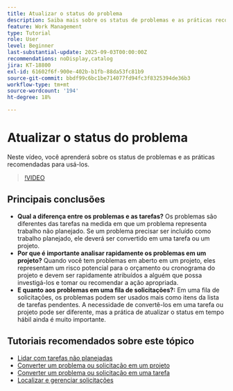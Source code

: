 ```yaml
---
title: Atualizar o status do problema
description: Saiba mais sobre os status de problemas e as práticas recomendadas para usá-los.
feature: Work Management
type: Tutorial
role: User
level: Beginner
last-substantial-update: 2025-09-03T00:00:00Z
recommendations: noDisplay,catalog
jira: KT-18800
exl-id: 61602f6f-900e-402b-b1fb-88da53fc81b9
source-git-commit: bbdf99c6bc1be714077fd94fc3f8325394de36b3
workflow-type: tm+mt
source-wordcount: '194'
ht-degree: 18%

---
```


# Atualizar o status do problema

Neste vídeo, você aprenderá sobre os status de problemas e as práticas recomendadas para usá-los.

>[!VIDEO](https://video.tv.adobe.com/v/3472962/?quality=12&learn=on&enablevpops=1)

## Principais conclusões

* **Qual a diferença entre os problemas e as tarefas?** Os problemas são diferentes das tarefas na medida em que um problema representa trabalho não planejado. Se um problema precisar ser incluído como trabalho planejado, ele deverá ser convertido em uma tarefa ou um projeto.
* **Por que é importante analisar rapidamente os problemas em um projeto?** Quando você tem problemas em aberto em um projeto, eles representam um risco potencial para o orçamento ou cronograma do projeto e devem ser rapidamente atribuídos a alguém que possa investigá-los e tomar ou recomendar a ação apropriada.
* **E quanto aos problemas em uma fila de solicitações?:** Em uma fila de solicitações, os problemas podem ser usados mais como itens da lista de tarefas pendentes. A necessidade de convertê-los em uma tarefa ou projeto pode ser diferente, mas a prática de atualizar o status em tempo hábil ainda é muito importante.


## Tutoriais recomendados sobre este tópico

* [Lidar com tarefas não planejadas](/help/manage-work/issues-requests/handle-unplanned-work.md)
* [Converter um problema ou solicitação em um projeto](/help/manage-work/issues-requests/create-a-project-from-a-request.md)
* [Converter um problema ou solicitação em uma tarefa](/help/manage-work/issues-requests/convert-issues-to-other-work-items.md)
* [Localizar e gerenciar solicitações](/help/manage-work/issues-requests/find-requests.md)
